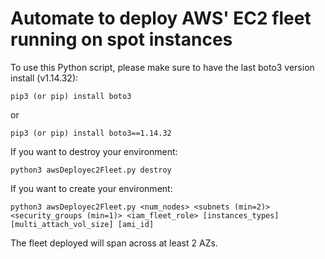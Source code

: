 # Automate to deploy AWS' EC2 fleet running on spot instances

To use this Python script, please make sure to have the last boto3 version install (v1.14.32):
```
pip3 (or pip) install boto3
```
or 
```
pip3 (or pip) install boto3==1.14.32
```

If you want to destroy your environment:
```
python3 awsDeployec2Fleet.py destroy
```

If you want to create your environment:
```
python3 awsDeployec2Fleet.py <num_nodes> <subnets (min=2)> <security_groups (min=1)> <iam_fleet_role> [instances_types] [multi_attach_vol_size] [ami_id]
```

The fleet deployed will span across at least 2 AZs.